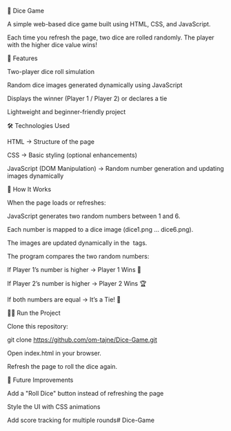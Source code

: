 🎲 Dice Game

A simple web-based dice game built using HTML, CSS, and JavaScript.

Each time you refresh the page, two dice are rolled randomly. The player with the higher dice value wins!

🚀 Features

Two-player dice roll simulation

Random dice images generated dynamically using JavaScript

Displays the winner (Player 1 / Player 2) or declares a tie

Lightweight and beginner-friendly project

🛠️ Technologies Used

HTML → Structure of the page

CSS → Basic styling (optional enhancements)

JavaScript (DOM Manipulation) → Random number generation and updating images dynamically

📂 How It Works

When the page loads or refreshes:

JavaScript generates two random numbers between 1 and 6.

Each number is mapped to a dice image (dice1.png … dice6.png).

The images are updated dynamically in the <img> tags.

The program compares the two random numbers:

If Player 1’s number is higher → Player 1 Wins 🎉

If Player 2’s number is higher → Player 2 Wins 🏆

If both numbers are equal → It’s a Tie! 🤝

🏃‍♂️ Run the Project

Clone this repository:

git clone https://github.com/om-tajne/Dice-Game.git


Open index.html in your browser.

Refresh the page to roll the dice again.

🎯 Future Improvements

Add a "Roll Dice" button instead of refreshing the page

Style the UI with CSS animations

Add score tracking for multiple rounds# Dice-Game
